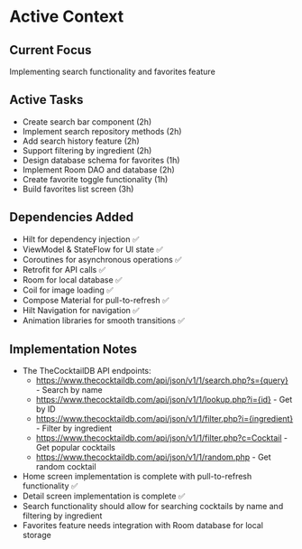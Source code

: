 # Active Context

## Current Focus
Implementing search functionality and favorites feature

## Active Tasks
- Create search bar component (2h)
- Implement search repository methods (2h)
- Add search history feature (2h)
- Support filtering by ingredient (2h)
- Design database schema for favorites (1h)
- Implement Room DAO and database (2h)
- Create favorite toggle functionality (1h)
- Build favorites list screen (3h)

## Dependencies Added
- Hilt for dependency injection ✅
- ViewModel & StateFlow for UI state ✅
- Coroutines for asynchronous operations ✅
- Retrofit for API calls ✅
- Room for local database ✅
- Coil for image loading ✅
- Compose Material for pull-to-refresh ✅
- Hilt Navigation for navigation ✅
- Animation libraries for smooth transitions ✅

## Implementation Notes
- The TheCocktailDB API endpoints:
  - https://www.thecocktaildb.com/api/json/v1/1/search.php?s={query} - Search by name
  - https://www.thecocktaildb.com/api/json/v1/1/lookup.php?i={id} - Get by ID
  - https://www.thecocktaildb.com/api/json/v1/1/filter.php?i={ingredient} - Filter by ingredient
  - https://www.thecocktaildb.com/api/json/v1/1/filter.php?c=Cocktail - Get popular cocktails
  - https://www.thecocktaildb.com/api/json/v1/1/random.php - Get random cocktail
- Home screen implementation is complete with pull-to-refresh functionality ✅
- Detail screen implementation is complete ✅
- Search functionality should allow for searching cocktails by name and filtering by ingredient
- Favorites feature needs integration with Room database for local storage